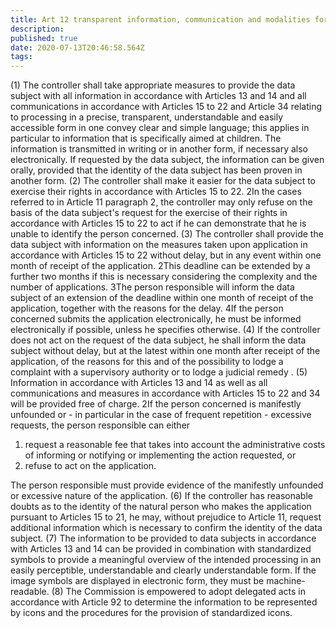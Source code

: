 ```yaml
---
title: Art 12 transparent information, communication and modalities for the exercise of the rights of the data subject
description: 
published: true
date: 2020-07-13T20:46:58.564Z
tags: 
---
```


(1) The controller shall take appropriate measures to provide the data subject with all information in accordance with Articles 13 and 14 and all communications in accordance with Articles 15 to 22 and Article 34 relating to processing in a precise, transparent, understandable and easily accessible form in one convey clear and simple language; this applies in particular to information that is specifically aimed at children. The information is transmitted in writing or in another form, if necessary also electronically. If requested by the data subject, the information can be given orally, provided that the identity of the data subject has been proven in another form.
(2) The controller shall make it easier for the data subject to exercise their rights in accordance with Articles 15 to 22. 2In the cases referred to in Article 11 paragraph 2, the controller may only refuse on the basis of the data subject's request for the exercise of their rights in accordance with Articles 15 to 22 to act if he can demonstrate that he is unable to identify the person concerned.
(3) The controller shall provide the data subject with information on the measures taken upon application in accordance with Articles 15 to 22 without delay, but in any event within one month of receipt of the application. 2This deadline can be extended by a further two months if this is necessary considering the complexity and the number of applications. 3The person responsible will inform the data subject of an extension of the deadline within one month of receipt of the application, together with the reasons for the delay. 4If the person concerned submits the application electronically, he must be informed electronically if possible, unless he specifies otherwise.
(4) If the controller does not act on the request of the data subject, he shall inform the data subject without delay, but at the latest within one month after receipt of the application, of the reasons for this and of the possibility to lodge a complaint with a supervisory authority or to lodge a judicial remedy .
(5) Information in accordance with Articles 13 and 14 as well as all communications and measures in accordance with Articles 15 to 22 and 34 will be provided free of charge. 2If the person concerned is manifestly unfounded or - in particular in the case of frequent repetition - excessive requests, the person responsible can either
1. request a reasonable fee that takes into account the administrative costs of informing or notifying or implementing the action requested, or
2. refuse to act on the application.

The person responsible must provide evidence of the manifestly unfounded or excessive nature of the application.
(6) If the controller has reasonable doubts as to the identity of the natural person who makes the application pursuant to Articles 15 to 21, he may, without prejudice to Article 11, request additional information which is necessary to confirm the identity of the data subject.
(7) The information to be provided to data subjects in accordance with Articles 13 and 14 can be provided in combination with standardized symbols to provide a meaningful overview of the intended processing in an easily perceptible, understandable and clearly understandable form. If the image symbols are displayed in electronic form, they must be machine-readable.
(8) The Commission is empowered to adopt delegated acts in accordance with Article 92 to determine the information to be represented by icons and the procedures for the provision of standardized icons.